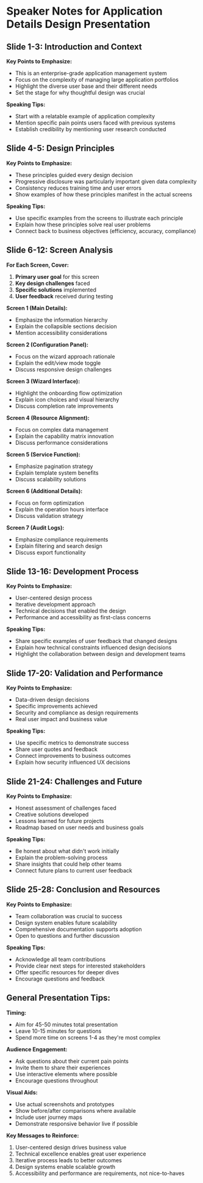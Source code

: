# Speaker Notes for Application Details Design Presentation

## Slide 1-3: Introduction and Context
**Key Points to Emphasize:**
- This is an enterprise-grade application management system
- Focus on the complexity of managing large application portfolios
- Highlight the diverse user base and their different needs
- Set the stage for why thoughtful design was crucial

**Speaking Tips:**
- Start with a relatable example of application complexity
- Mention specific pain points users faced with previous systems
- Establish credibility by mentioning user research conducted

## Slide 4-5: Design Principles
**Key Points to Emphasize:**
- These principles guided every design decision
- Progressive disclosure was particularly important given data complexity
- Consistency reduces training time and user errors
- Show examples of how these principles manifest in the actual screens

**Speaking Tips:**
- Use specific examples from the screens to illustrate each principle
- Explain how these principles solve real user problems
- Connect back to business objectives (efficiency, accuracy, compliance)

## Slide 6-12: Screen Analysis
**For Each Screen, Cover:**
1. **Primary user goal** for this screen
2. **Key design challenges** faced
3. **Specific solutions** implemented
4. **User feedback** received during testing

**Screen 1 (Main Details):**
- Emphasize the information hierarchy
- Explain the collapsible sections decision
- Mention accessibility considerations

**Screen 2 (Configuration Panel):**
- Focus on the wizard approach rationale
- Explain the edit/view mode toggle
- Discuss responsive design challenges

**Screen 3 (Wizard Interface):**
- Highlight the onboarding flow optimization
- Explain icon choices and visual hierarchy
- Discuss completion rate improvements

**Screen 4 (Resource Alignment):**
- Focus on complex data management
- Explain the capability matrix innovation
- Discuss performance considerations

**Screen 5 (Service Function):**
- Emphasize pagination strategy
- Explain template system benefits
- Discuss scalability solutions

**Screen 6 (Additional Details):**
- Focus on form optimization
- Explain the operation hours interface
- Discuss validation strategy

**Screen 7 (Audit Logs):**
- Emphasize compliance requirements
- Explain filtering and search design
- Discuss export functionality

## Slide 13-16: Development Process
**Key Points to Emphasize:**
- User-centered design process
- Iterative development approach
- Technical decisions that enabled the design
- Performance and accessibility as first-class concerns

**Speaking Tips:**
- Share specific examples of user feedback that changed designs
- Explain how technical constraints influenced design decisions
- Highlight the collaboration between design and development teams

## Slide 17-20: Validation and Performance
**Key Points to Emphasize:**
- Data-driven design decisions
- Specific improvements achieved
- Security and compliance as design requirements
- Real user impact and business value

**Speaking Tips:**
- Use specific metrics to demonstrate success
- Share user quotes and feedback
- Connect improvements to business outcomes
- Explain how security influenced UX decisions

## Slide 21-24: Challenges and Future
**Key Points to Emphasize:**
- Honest assessment of challenges faced
- Creative solutions developed
- Lessons learned for future projects
- Roadmap based on user needs and business goals

**Speaking Tips:**
- Be honest about what didn't work initially
- Explain the problem-solving process
- Share insights that could help other teams
- Connect future plans to current user feedback

## Slide 25-28: Conclusion and Resources
**Key Points to Emphasize:**
- Team collaboration was crucial to success
- Design system enables future scalability
- Comprehensive documentation supports adoption
- Open to questions and further discussion

**Speaking Tips:**
- Acknowledge all team contributions
- Provide clear next steps for interested stakeholders
- Offer specific resources for deeper dives
- Encourage questions and feedback

## General Presentation Tips:

**Timing:**
- Aim for 45-50 minutes total presentation
- Leave 10-15 minutes for questions
- Spend more time on screens 1-4 as they're most complex

**Audience Engagement:**
- Ask questions about their current pain points
- Invite them to share their experiences
- Use interactive elements where possible
- Encourage questions throughout

**Visual Aids:**
- Use actual screenshots and prototypes
- Show before/after comparisons where available
- Include user journey maps
- Demonstrate responsive behavior live if possible

**Key Messages to Reinforce:**
1. User-centered design drives business value
2. Technical excellence enables great user experience
3. Iterative process leads to better outcomes
4. Design systems enable scalable growth
5. Accessibility and performance are requirements, not nice-to-haves
